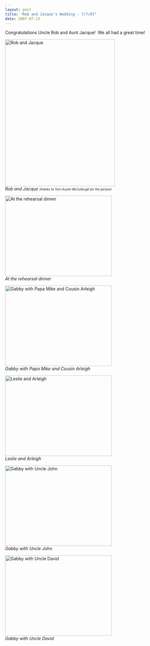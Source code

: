 ```yaml
---
layout: post
title: "Rob and Jacque's Wedding - 7/7/07"
date: 2007-07-13
---
```


<p>Congratulations Uncle Rob and Aunt Jacque!  We all had a great time!</p>
<p><img height="480" alt="Rob and Jacque" src="/thepaladinos/assets/images/RobJacquestanding.jpg" width="360"/><br/>
<em>Rob and Jacque <font size="1">(thanks to Terri Austin McCullough for the picture)</font></em></p>
<p><img height="263" alt="At the rehearsal dinner" src="/thepaladinos/assets/images/P1000857 (Custom).JPG " width="350"/><br/>
<em>At the rehearsal dinner</em></p>
<p><img height="263" alt="Gabby with Papa Mike and Cousin Arleigh" src="/thepaladinos/assets/images/P1000873 (Custom).JPG " width="350"/><br/>
<em>Gabby with Papa Mike and Cousin Arleigh</em></p>
<p><img height="263" alt="Leslie and Arleigh" src="/thepaladinos/assets/images/P1000872 (Custom).JPG " width="350"/><br/>
<em>Leslie and Arleigh</em></p>
<p><img height="263" alt="Gabby with Uncle John" src="/thepaladinos/assets/images/P1000861 (Custom).JPG " width="350"/><br/>
<em>Gabby with Uncle John</em></p>
<p><img height="263" alt="Gabby with Uncle David" src="/thepaladinos/assets/images/P1000860 (Custom).JPG " width="350"/><br/>
<em>Gabby with Uncle David</em></p>
